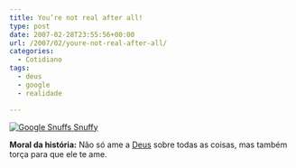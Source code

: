 ```yaml
---
title: You’re not real after all!
type: post
date: 2007-02-28T23:55:56+00:00
url: /2007/02/youre-not-real-after-all/
categories:
  - Cotidiano
tags:
  - deus
  - google
  - realidade

---
```

<a href="http://blaugh.com/2007/02/28/google-snuffs-snuffy" rel="bookmark"><img class="comic" title="Google Snuffs Snuffy" alt="Google Snuffs Snuffy" src="https://i1.wp.com/blaugh.com/cartoons/070228_google_snuffs_snuffy.gif?resize=447%2C250" data-recalc-dims="1" /></a>

**Moral da história:** Não só ame a [Deus][1] sobre todas as coisas, mas também torça para que ele te ame.

 [1]: http://www.google.com/

